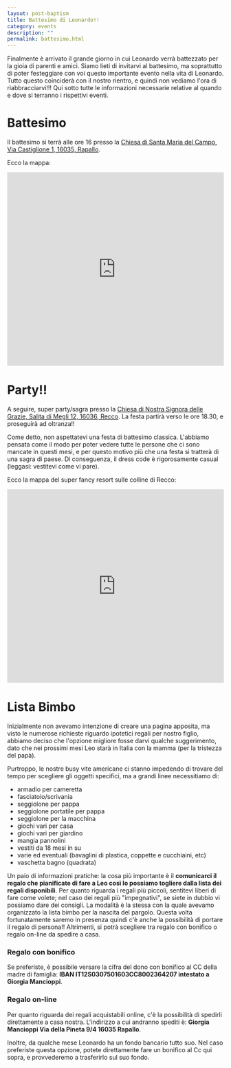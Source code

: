 ```yaml
---
layout: post-baptism
title: Battesimo di Leonardo!!
category: events
description: ""
permalink: battesimo.html
---
```


Finalmente è arrivato il grande giorno in cui Leonardo verrà battezzato per la gioia di parenti e amici.
Siamo lieti di invitarvi al battesimo, ma soprattutto di poter festeggiare con voi questo importante evento nella vita di Leonardo. Tutto questo coinciderà con il nostro rientro, e quindi non vediamo l'ora di riabbracciarvi!!! Qui sotto tutte le informazioni necessarie relative al quando e dove si terranno i rispettivi eventi.

# Battesimo

Il battesimo si terrà alle ore 16 presso la [Chiesa di Santa Maria del Campo, Via Castiglione 1, 16035, Rapallo](https://www.google.com/maps/place/Santa+Maria+Del+Campo/@44.3582979,9.1913479,17z/data=!3m1!4b1!4m5!3m4!1s0x12d4a077625a68bd:0xd4000e8d65bacbc4!8m2!3d44.3582979!4d9.1935366).

Ecco la mappa:

<iframe src="https://www.google.com/maps/embed?pb=!1m18!1m12!1m3!1d4797.539437535479!2d9.192993395392223!3d44.358568998791526!2m3!1f0!2f0!3f0!3m2!1i1024!2i768!4f13.1!3m3!1m2!1s0x12d4a077625a68bd%3A0xd4000e8d65bacbc4!2sSanta+Maria+Del+Campo!5e0!3m2!1sen!2sus!4v1498344365400" width="100%" height="450" frameborder="0" style="border:0" allowfullscreen></iframe>

# Party!!

A seguire, super party/sagra presso la [Chiesa di Nostra Signora delle Grazie, Salita di Megli 12, 16036, Recco](https://www.google.com/maps/place/Chiesa+Nostra+Signora+delle+Grazie/@44.3641918,9.1380172,17.5z/data=!4m13!1m7!3m6!1s0x12d35e4e031404bf:0x3401d795df3afeb0!2sSalita+Megli,+16036+Recco+GE,+Italy!3b1!8m2!3d44.3626501!4d9.1393194!3m4!1s0x0:0xfa893e7657e300a1!8m2!3d44.3636719!4d9.1383713). La festa partirà verso le ore 18.30, e proseguirà ad oltranza!!

Come detto, non aspettatevi una festa di battesimo classica. L'abbiamo pensata come il modo per poter vedere tutte le persone che ci sono mancate in questi mesi, e per questo motivo più che una festa si tratterà di una sagra di paese. Di conseguenza, il dress code è rigorosamente casual (leggasi: vestitevi come vi pare).

Ecco la mappa del super fancy resort sulle colline di Recco:

<iframe src="https://www.google.com/maps/embed?pb=!1m18!1m12!1m3!1d2016.9232790878784!2d9.138017212295182!3d44.36419178424728!2m3!1f0!2f0!3f0!3m2!1i1024!2i768!4f13.1!3m3!1m2!1s0x0%3A0xfa893e7657e300a1!2sChiesa+Nostra+Signora+delle+Grazie!5e0!3m2!1sen!2sus!4v1498344547492" width="100%" height="450" frameborder="0" style="border:0" allowfullscreen></iframe>

# Lista Bimbo

Inizialmente non avevamo intenzione di creare una pagina apposita, ma visto le numerose richieste riguardo ipotetici regali per nostro figlio, abbiamo deciso che l'opzione migliore fosse darvi qualche suggerimento, dato che nei prossimi mesi Leo starà in Italia con la mamma (per la tristezza del papà).

Purtroppo, le nostre busy vite americane ci stanno impedendo di trovare del tempo per scegliere gli oggetti specifici, ma a grandi linee necessitiamo di:

 * armadio per cameretta
 * fasciatoio/scrivania
 * seggiolone per pappa
 * seggiolone portatile per pappa
 * seggiolone per la macchina
 * giochi vari per casa
 * giochi vari per giardino
 * mangia pannolini
 * vestiti da 18 mesi in su
 * varie ed eventuali (bavaglini di plastica, coppette e cucchiaini, etc)
 * vaschetta bagno (quadrata)


Un paio di informazioni pratiche: la cosa più importante è il **comunicarci il regalo che pianificate di fare a Leo così lo possiamo togliere dalla lista dei regali disponibili**. Per quanto riguarda i regali più piccoli, sentitevi liberi di fare come volete; nel caso dei regali più "impegnativi", se siete in dubbio vi possiamo dare dei consigli. La modalità è la stessa con la quale avevamo organizzato la lista bimbo per la nascita del pargolo. Questa volta fortunatamente saremo in presenza quindi c'è anche la possibilità di portare il regalo di persona!! Altrimenti, si potrà scegliere tra regalo con bonifico o regalo on-line da spedire a casa.

<div class="row">
<div class="col-md-6">
<h3>Regalo con bonifico</h3>
<p> Se preferiste, è possibile versare la cifra del dono con bonifico al CC della madre di famiglia: <b>IBAN IT12S0307501603CC8002364207 intestato a Giorgia Mancioppi</b>. </p>
</div>
<div class="col-md-6">
<h3>Regalo on-line</h3>
<p> Per quanto riguarda dei regali acquistabili online, c'è la possibilità di spedirli direttamente a casa nostra. L'indirizzo a cui andranno spediti è: <b>Giorgia Mancioppi Via della Pineta 9/4 16035 Rapallo</b>.</p>
</div>
</div>

Inoltre, da qualche mese Leonardo ha un fondo bancario tutto suo. Nel caso preferiste questa opzione, potete direttamente fare un bonifico al Cc qui sopra, e provvederemo a trasferirlo sul suo fondo.
